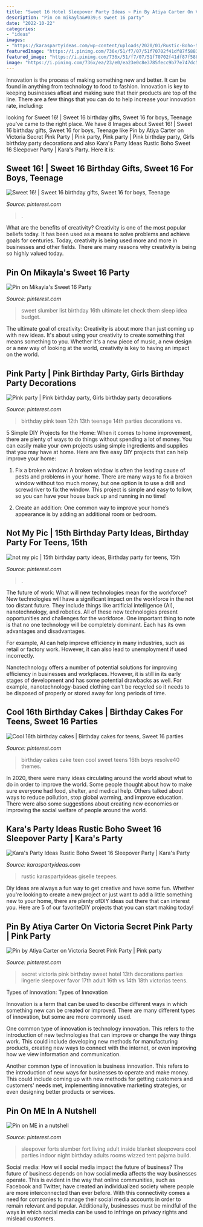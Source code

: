 ```yaml
---
title: "Sweet 16 Hotel Sleepover Party Ideas ~ Pin By Atiya Carter On Victoria Secret Pink Party"
description: "Pin on mikayla&#039;s sweet 16 party"
date: "2022-10-22"
categories:
- "ideas"
images:
- "https://karaspartyideas.com/wp-content/uploads/2020/01/Rustic-Boho-Sweet-16-Sleepover-Party-via-Karas-Party-Ideas-KarasPartyIdeas.com14.jpg"
featuredImage: "https://i.pinimg.com/736x/51/f7/07/51f70702f41df87f58835301c15a6417.jpg"
featured_image: "https://i.pinimg.com/736x/51/f7/07/51f70702f41df87f58835301c15a6417.jpg"
image: "https://i.pinimg.com/736x/ea/23/e0/ea23e0c8e3785fecc9b77e747dc585e5.jpg"
---
```



Innovation is the process of making something new and better. It can be found in anything from technology to food to fashion. Innovation is key to keeping businesses afloat and making sure that their products are top of the line. There are a few things that you can do to help increase your innovation rate, including:

	

		
looking for Sweet 16! | Sweet 16 birthday gifts, Sweet 16 for boys, Teenage you've came to the right place. We have 8 Images about Sweet 16! | Sweet 16 birthday gifts, Sweet 16 for boys, Teenage like Pin by Atiya Carter on Victoria Secret Pink Party | Pink party, Pink party | Pink birthday party, Girls birthday party decorations and also Kara&#039;s Party Ideas Rustic Boho Sweet 16 Sleepover Party | Kara&#039;s Party. Here it is:
		
    
## Sweet 16! | Sweet 16 Birthday Gifts, Sweet 16 For Boys, Teenage

<img loading=lazy src="https://i.pinimg.com/736x/fd/4b/78/fd4b783c1926a6b938b91eaba9e60c7e.jpg" onerror="this.onerror=null;this.src='https://tse2.mm.bing.net/th?id=OIP.y3iuFIzaoyOmBN3e7MLIWwHaNL&amp;pid=15.1';" alt="Sweet 16! | Sweet 16 birthday gifts, Sweet 16 for boys, Teenage">

_Source: pinterest.com_

>. 

	

What are the benefits of creativity?
Creativity is one of the most popular beliefs today. It has been used as a means to solve problems and achieve goals for centuries. Today, creativity is being used more and more in businesses and other fields. There are many reasons why creativity is being so highly valued today.

    
## Pin On Mikayla&#039;s Sweet 16 Party

<img loading=lazy src="https://i.pinimg.com/736x/ea/23/e0/ea23e0c8e3785fecc9b77e747dc585e5.jpg" onerror="this.onerror=null;this.src='https://tse3.mm.bing.net/th?id=OIP.ZboUF6-IMw4ctAQCnjStngAAAA&amp;pid=15.1';" alt="Pin on Mikayla&#039;s Sweet 16 Party">

_Source: pinterest.com_

>sweet slumber list birthday 16th ultimate let check them sleep idea budget. 

	

The ultimate goal of creativity:
Creativity is about more than just coming up with new ideas. It's about using your creativity to create something that means something to you. Whether it's a new piece of music, a new design or a new way of looking at the world, creativity is key to having an impact on the world.

    
## Pink Party | Pink Birthday Party, Girls Birthday Party Decorations

<img loading=lazy src="https://i.pinimg.com/736x/b8/5a/1f/b85a1f8a2a9dd44ae76725a300bdb998.jpg" onerror="this.onerror=null;this.src='https://tse4.mm.bing.net/th?id=OIP.fLiBuOgXZZFkXw0bfTcu6AHaJ4&amp;pid=15.1';" alt="Pink party | Pink birthday party, Girls birthday party decorations">

_Source: pinterest.com_

>birthday pink teen 12th 13th teenage 14th parties decorations vs. 

	

5 Simple DIY Projects for the Home:
When it comes to home improvement, there are plenty of ways to do things without spending a lot of money. You can easily make your own projects using simple ingredients and supplies that you may have at home. Here are five easy DIY projects that can help improve your home: 
1. Fix a broken window: A broken window is often the leading cause of pests and problems in your home. There are many ways to fix a broken window without too much money, but one option is to use a drill and screwdriver to fix the window. This project is simple and easy to follow, so you can have your house back up and running in no time!

2. Create an addition: One common way to improve your home’s appearance is by adding an additional room or bedroom.

    
## Not My Pic | 15th Birthday Party Ideas, Birthday Party For Teens, 15th

<img loading=lazy src="https://i.pinimg.com/736x/51/f7/07/51f70702f41df87f58835301c15a6417.jpg" onerror="this.onerror=null;this.src='https://tse3.mm.bing.net/th?id=OIP.vczts_INctCF47IXR01vWQHaNw&amp;pid=15.1';" alt="not my pic | 15th birthday party ideas, Birthday party for teens, 15th">

_Source: pinterest.com_

>. 

	

The future of work: What will new technologies mean for the workforce?
New technologies will have a significant impact on the workforce in the not too distant future. They include things like artificial intelligence (AI), nanotechnology, and robotics. All of these new technologies present opportunities and challenges for the workforce. 
One important thing to note is that no one technology will be completely dominant. Each has its own advantages and disadvantages. 

For example, AI can help improve efficiency in many industries, such as retail or factory work. However, it can also lead to unemployment if used incorrectly. 

Nanotechnology offers a number of potential solutions for improving efficiency in businesses and workplaces. However, it is still in its early stages of development and has some potential drawbacks as well. For example, nanotechnology-based clothing can't be recycled so it needs to be disposed of properly or stored away for long periods of time.

    
## Cool 16th Birthday Cakes | Birthday Cakes For Teens, Sweet 16 Parties

<img loading=lazy src="https://i.pinimg.com/originals/90/af/b4/90afb4536ac04d1900eaee7709b8ed90.jpg" onerror="this.onerror=null;this.src='https://tse3.mm.bing.net/th?id=OIP.R3dotUqoZHUYr0O9kEVsFQHaJ3&amp;pid=15.1';" alt="Cool 16th birthday cakes | Birthday cakes for teens, Sweet 16 parties">

_Source: pinterest.com_

>birthday cakes cake teen cool sweet teens 16th boys resolve40 themes. 

	

In 2020, there were many ideas circulating around the world about what to do in order to improve the world. Some people thought about how to make sure everyone had food, shelter, and medical help. Others talked about ways to reduce pollution, stop global warming, and improve education. There were also some suggestions about creating new economies or improving the social welfare of people around the world.

    
## Kara&#039;s Party Ideas Rustic Boho Sweet 16 Sleepover Party | Kara&#039;s Party

<img loading=lazy src="https://karaspartyideas.com/wp-content/uploads/2020/01/Rustic-Boho-Sweet-16-Sleepover-Party-via-Karas-Party-Ideas-KarasPartyIdeas.com14.jpg" onerror="this.onerror=null;this.src='https://tse3.mm.bing.net/th?id=OIP.KptrwsQzUZla1Cm1RVFrtAHaLG&amp;pid=15.1';" alt="Kara&#039;s Party Ideas Rustic Boho Sweet 16 Sleepover Party | Kara&#039;s Party">

_Source: karaspartyideas.com_

>rustic karaspartyideas giselle teepees. 

	

Diy ideas are always a fun way to get creative and have some fun. Whether you're looking to create a new project or just want to add a little something new to your home, there are plenty ofDIY ideas out there that can interest you. Here are 5 of our favoriteDIY projects that you can start making today!

    
## Pin By Atiya Carter On Victoria Secret Pink Party | Pink Party

<img loading=lazy src="https://i.pinimg.com/originals/6e/e4/2d/6ee42d2f682b9dd4af3f738788c15be0.jpg" onerror="this.onerror=null;this.src='https://tse2.mm.bing.net/th?id=OIP.AvGqkLavSNoy3L4tcNCrVAHaJ4&amp;pid=15.1';" alt="Pin by Atiya Carter on Victoria Secret Pink Party | Pink party">

_Source: pinterest.com_

>secret victoria pink birthday sweet hotel 13th decorations parties lingerie sleepover favor 17th adult 16th vs 14th 18th victorias teens. 

	

Types of innovation:
Types of Innovation

Innovation is a term that can be used to describe different ways in which something new can be created or improved. There are many different types of innovation, but some are more commonly used.

One common type of innovation is technology innovation. This refers to the introduction of new technologies that can improve or change the way things work. This could include developing new methods for manufacturing products, creating new ways to connect with the internet, or even improving how we view information and communication.

Another common type of innovation is business innovation. This refers to the introduction of new ways for businesses to operate and make money. This could include coming up with new methods for getting customers and customers' needs met, implementing innovative marketing strategies, or even designing better products or services.

    
## Pin On  ME In A Nutshell 

<img loading=lazy src="https://i.pinimg.com/736x/e2/cf/7e/e2cf7e5d33a805ed9147ef50b75b357f--slumber-parties-slumber-party-for-adults-girl-night.jpg" onerror="this.onerror=null;this.src='https://tse4.mm.bing.net/th?id=OIP.-lHyNocugpoic6GwT_6lGwHaE7&amp;pid=15.1';" alt="Pin on  ME in a nutshell ">

_Source: pinterest.com_

>sleepover forts slumber fort living adult inside blanket sleepovers cool parties indoor night birthday adults rooms wizzed tent pajama build. 

	

Social media: How will social media impact the future of business?
The future of business depends on how social media affects the way businesses operate. This is evident in the way that online communities, such as Facebook and Twitter, have created an individualized society where people are more interconnected than ever before. With this connectivity comes a need for companies to manage their social media accounts in order to remain relevant and popular. Additionally, businesses must be mindful of the ways in which social media can be used to infringe on privacy rights and mislead customers.

